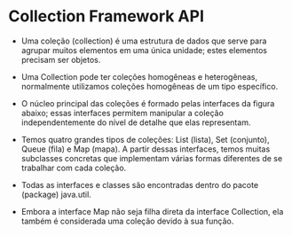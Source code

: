 # Collection Framework API

- Uma coleção (collection) é uma estrutura de dados que serve para agrupar muitos elementos em uma única unidade; estes elementos precisam ser objetos.

- Uma Collection pode ter coleções homogêneas e heterogêneas, normalmente utilizamos coleções homogêneas de um tipo específico.

- O núcleo principal das coleções é formado pelas interfaces da figura abaixo; essas interfaces permitem manipular a coleção independentemente do nível de detalhe que elas representam.

- Temos quatro grandes tipos de coleções: List (lista), Set (conjunto), Queue (fila) e Map (mapa). A partir dessas interfaces, temos muitas subclasses concretas que implementam várias formas diferentes de se trabalhar com cada coleção.

- Todas as interfaces e classes são encontradas dentro do pacote (package) java.util.

- Embora a interface Map não seja filha direta da interface Collection, ela também é considerada uma coleção devido à sua função.
